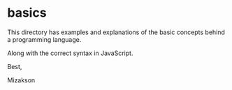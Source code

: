 # basics

This directory has examples and explanations of the basic concepts behind a programming language. 

Along with the correct syntax in JavaScript.

Best,

Mizakson